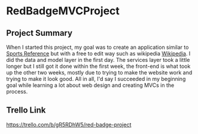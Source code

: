 #  RedBadgeMVCProject

## Project Summary
When I started this project, my goal was to create an application similar to [Sports Reference](https://www.sports-reference.com/) but with a free to edit way such as wikipedia [Wikipedia](https://www.wikipedia.org/). I did the data and model layer in the first day. The services layer took a little longer but I still got it done within the first week, the front-end is what took up the other two weeks, mostly due to trying to make the website work and trying to make it look good. All in all, I'd say I succeeded in my beginning goal while learning a lot about web design and creating MVCs in the process.

## Trello Link
https://trello.com/b/gR5RDhW5/red-badge-project
